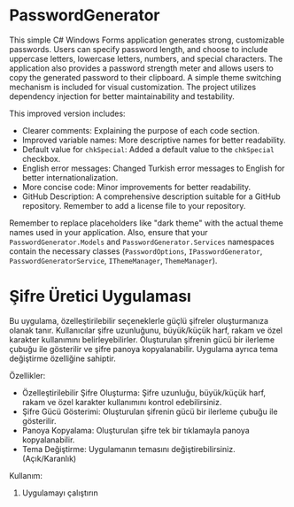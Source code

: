 # PasswordGenerator

This simple C# Windows Forms application generates strong, customizable passwords.  Users can specify password length, and choose to include uppercase letters, lowercase letters, numbers, and special characters.  The application also provides a password strength meter and allows users to copy the generated password to their clipboard.  A simple theme switching mechanism is included for visual customization.  The project utilizes dependency injection for better maintainability and testability.


This improved version includes:

* Clearer comments:  Explaining the purpose of each code section.
* Improved variable names: More descriptive names for better readability.
* Default value for `chkSpecial`: Added a default value to the `chkSpecial` checkbox.
* English error messages: Changed Turkish error messages to English for better internationalization.
* More concise code: Minor improvements for better readability.
* GitHub Description: A comprehensive description suitable for a GitHub repository.  Remember to add a license file to your repository.

Remember to replace placeholders like "dark theme" with the actual theme names used in your application.  Also, ensure that your `PasswordGenerator.Models` and `PasswordGenerator.Services` namespaces contain the necessary classes (`PasswordOptions`, `IPasswordGenerator`, `PasswordGeneratorService`, `IThemeManager`, `ThemeManager`).

# Şifre Üretici Uygulaması

Bu uygulama, özelleştirilebilir seçeneklerle güçlü şifreler oluşturmanıza olanak tanır.  Kullanıcılar şifre uzunluğunu, büyük/küçük harf, rakam ve özel karakter kullanımını belirleyebilirler.  Oluşturulan şifrenin gücü bir ilerleme çubuğu ile gösterilir ve şifre panoya kopyalanabilir.  Uygulama ayrıca tema değiştirme özelliğine sahiptir.

Özellikler:

* Özelleştirilebilir Şifre Oluşturma: Şifre uzunluğu, büyük/küçük harf, rakam ve özel karakter kullanımını kontrol edebilirsiniz.
* Şifre Gücü Gösterimi: Oluşturulan şifrenin gücü bir ilerleme çubuğu ile gösterilir.
* Panoya Kopyalama: Oluşturulan şifre tek bir tıklamayla panoya kopyalanabilir.
* Tema Değiştirme: Uygulamanın temasını değiştirebilirsiniz. (Açık/Karanlık)


Kullanım:

1. Uygulamayı çalıştırın
